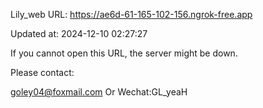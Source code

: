 Lily_web URL: https://ae6d-61-165-102-156.ngrok-free.app

Updated at: 2024-12-10 02:27:27

If you cannot open this URL, the server might be down.

Please contact: 

goley04@foxmail.com Or Wechat:GL_yeaH
